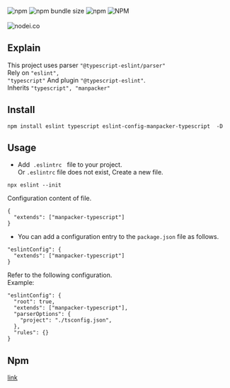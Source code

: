 ![npm](https://img.shields.io/npm/v/eslint-config-manpacker-typescript.svg)
![npm bundle size](https://img.shields.io/bundlephobia/min/eslint-config-manpacker-typescript.svg)
![npm](https://img.shields.io/npm/dw/eslint-config-manpacker-typescript.svg)
![NPM](https://img.shields.io/npm/l/eslint-config-manpacker-typescript.svg)
<br><br>
![nodei.co](https://nodei.co/npm/eslint-config-manpacker-typescript.png?downloads=true&downloadRank=true&stars=true)
<br>
## Explain
This project uses parser <code>"@typescript-eslint/parser"</code><br/>
Rely on <code>"eslint", "typescript"</code>
And plugin <code>"@typescript-eslint"</code>.<br> Inherits <code>"typescript", "manpacker"</code>


## Install
```
npm install eslint typescript eslint-config-manpacker-typescript  -D
```
## Usage

- Add &nbsp;<code>.eslintrc</code> &nbsp; file to your project. &nbsp;<br/>
 Or <code>.eslintrc</code> file does not exist, Create a new file.

```
npx eslint --init
```

Configuration content of file.

```
{
  "extends": ["manpacker-typescript"]
}
```
- You can add a configuration entry to the <code>package.json</code> file as follows.

```
"eslintConfig": {
  "extends": ["manpacker-typescript"]
}
```
Refer to the following configuration.<br>
Example:<br>
```
"eslintConfig": {
  "root": true,
  "extends": ["manpacker-typescript"],
  "parserOptions": {
    "project": "./tsconfig.json",
  },
  "rules": {}
}
```

## Npm
[link](https://www.npmjs.com/package/eslint-config-manpacker-typescript)

